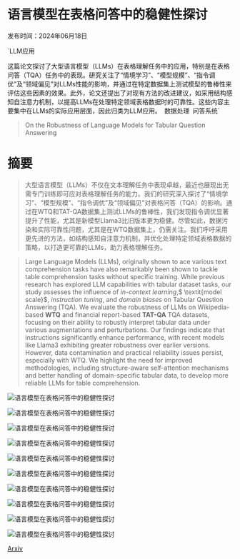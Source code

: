 # 语言模型在表格问答中的稳健性探讨

发布时间：2024年06月18日

`LLM应用

这篇论文探讨了大型语言模型（LLMs）在表格理解任务中的应用，特别是在表格问答（TQA）任务中的表现。研究关注了“情境学习”、“模型规模”、“指令调优”及“领域偏见”对LLMs性能的影响，并通过在特定数据集上测试模型的鲁棒性来评估这些因素的效果。此外，论文还提出了对现有方法的改进建议，如采用结构感知自注意力机制，以提高LLMs在处理特定领域表格数据时的可靠性。这些内容主要集中在LLMs的实际应用层面，因此归类为LLM应用。` `数据处理` `问答系统`

> On the Robustness of Language Models for Tabular Question Answering

# 摘要

> 大型语言模型（LLMs）不仅在文本理解任务中表现卓越，最近也展现出无需专门训练即可应对表格理解任务的能力。我们的研究深入探讨了“情境学习”、“模型规模”、“指令调优”及“领域偏见”对表格问答（TQA）的影响。通过在WTQ和TAT-QA数据集上测试LLMs的鲁棒性，我们发现指令调优显著提升了性能，尤其是新模型Llama3比旧版本更为稳健。尽管如此，数据污染和实际可靠性问题，尤其是在WTQ数据集上，仍需关注。我们呼吁采用更先进的方法，如结构感知自注意力机制，并优化处理特定领域表格数据的策略，以打造更可靠的LLMs，助力表格理解任务。

> Large Language Models (LLMs), originally shown to ace various text comprehension tasks have also remarkably been shown to tackle table comprehension tasks without specific training. While previous research has explored LLM capabilities with tabular dataset tasks, our study assesses the influence of $\textit{in-context learning}$,$ \textit{model scale}$, $\textit{instruction tuning}$, and $\textit{domain biases}$ on Tabular Question Answering (TQA). We evaluate the robustness of LLMs on Wikipedia-based $\textbf{WTQ}$ and financial report-based $\textbf{TAT-QA}$ TQA datasets, focusing on their ability to robustly interpret tabular data under various augmentations and perturbations. Our findings indicate that instructions significantly enhance performance, with recent models like Llama3 exhibiting greater robustness over earlier versions. However, data contamination and practical reliability issues persist, especially with WTQ. We highlight the need for improved methodologies, including structure-aware self-attention mechanisms and better handling of domain-specific tabular data, to develop more reliable LLMs for table comprehension.

![语言模型在表格问答中的稳健性探讨](../../../paper_images/2406.12719/x1.png)

![语言模型在表格问答中的稳健性探讨](../../../paper_images/2406.12719/avg_fewshot_operation.png)

![语言模型在表格问答中的稳健性探讨](../../../paper_images/2406.12719/small_vs_large_fewshot_3_table_aug.png)

![语言模型在表格问答中的稳健性探讨](../../../paper_images/2406.12719/original_vs_finedtuned_fewshot_3_table_aug.png)

![语言模型在表格问答中的稳健性探讨](../../../paper_images/2406.12719/original_vs_finedtuned_fewshot_3_table_aug.png)

![语言模型在表格问答中的稳健性探讨](../../../paper_images/2406.12719/x2.png)

![语言模型在表格问答中的稳健性探讨](../../../paper_images/2406.12719/x3.png)

![语言模型在表格问答中的稳健性探讨](../../../paper_images/2406.12719/x4.png)

![语言模型在表格问答中的稳健性探讨](../../../paper_images/2406.12719/x5.png)

![语言模型在表格问答中的稳健性探讨](../../../paper_images/2406.12719/avg_fewshot_model.png)

[Arxiv](https://arxiv.org/abs/2406.12719)